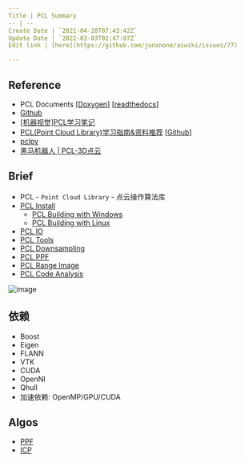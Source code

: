 ```yaml
---
Title | PCL Summary
-- | --
Create Date | `2021-04-28T07:43:42Z`
Update Date | `2022-03-03T02:47:07Z`
Edit link | [here](https://github.com/junxnone/aiwiki/issues/77)

---
```

## Reference
- PCL Documents [[Doxygen](https://pointclouds.org/)]  [[readthedocs](https://pcl.readthedocs.io/projects/tutorials/en/latest/index.html)]
- [Github](https://github.com/PointCloudLibrary)
- [[机器视觉]PCL学习笔记](https://xgyopen.github.io/2018/12/24/2018-12-24-imv-pcl-book/)
- [PCL(Point Cloud Library)学习指南&资料推荐](https://www.yuque.com/huangzhongqing/pcl/rdk5k8) [[Github](https://github.com/HuangCongQing/pcl-learning)]
- [pclpy](https://github.com/davidcaron/pclpy)
- [黑马机器人 | PCL-3D点云](http://robot.czxy.com/docs/pcl/)

## Brief

- PCL - `Point Cloud Library` - 点云操作算法库
- [PCL Install](/PCL_Install)
  - [PCL Building with Windows](/PCL_Building_with_Windows)
  - [PCL Building with Linux](/PCL_Building_with_Linux)
- [PCL IO](/PCL_IO)
- [PCL Tools](/PCL_Tools)
- [PCL Downsampling](/PCL_Downsampling)
- [PCL PPF](/PCL_PPF)
- [PCL Range Image](/PCL_Range_Image)
- [PCL Code Analysis](https://github.com/junxnone/pcl/issues/1)


![image](https://user-images.githubusercontent.com/2216970/124412106-5bc32480-dd80-11eb-82de-1aea7847f8ac.png)

## 依赖
- Boost
- Eigen
- FLANN
- VTK
- CUDA
- OpenNI
- Qhull
- 加速依赖: OpenMP/GPU/CUDA
 

## Algos
- [PPF](/3D_Algos_PPF)
- [ICP](/3D_Algos_ICP)







